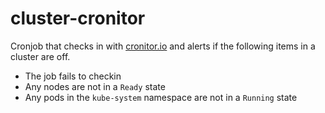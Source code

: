 # cluster-cronitor

Cronjob that checks in with [cronitor.io](https://cronitor.io/) and alerts if the following items in a cluster are off.

- The job fails to checkin
- Any nodes are not in a `Ready` state
- Any pods in the `kube-system` namespace are not in a `Running` state